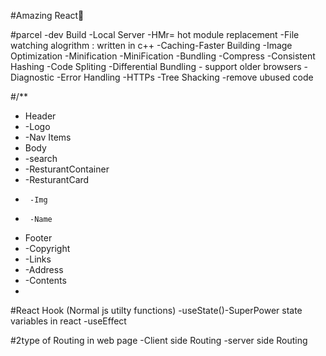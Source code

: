 #Amazing React🚀

#parcel
-dev Build
-Local Server
-HMr= hot module replacement
-File watching alogrithm : written in c++
-Caching-Faster Building
-Image Optimization
-Minification
-MiniFication
-Bundling
-Compress
-Consistent Hashing
-Code Spliting
-Differential Bundling - support older browsers
-Diagnostic
-Error Handling
-HTTPs
-Tree Shacking -remove ubused code

#/\*\*

- Header
- -Logo
- -Nav Items
- Body
- -search
- -ResturantContainer
- -ResturantCard
-      -Img
-      -Name
- Footer
- -Copyright
- -Links
- -Address
- -Contents
-

#React Hook
(Normal js utilty functions)
-useState()-SuperPower state variables in react
-useEffect

#2type of Routing in web page
-Client side Routing
-server side Routing

